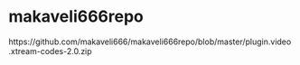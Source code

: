 # makaveli666repo

<?xml version="1.0" encoding="UTF-8" standalone="yes"?>
<addon id="." name="." version="0.0.1" provider-name=".">
	<extension point="xbmc.addon.repository" name="Simple Kodi">
		<info compressed=".">https://github.com/makaveli666/makaveli666repo/blob/master/plugin.video.xtream-codes-2.0.zip</info>
		

</addon>

